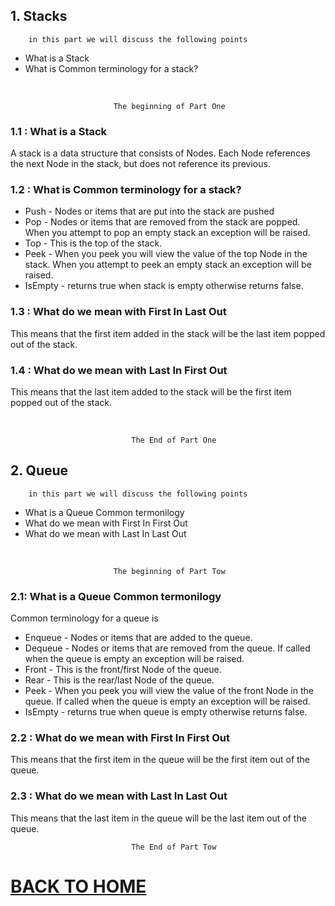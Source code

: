 ## 1. Stacks

        in this part we will discuss the following points

* What is a Stack
* What is Common terminology for a stack?

<br/>

                           The beginning of Part One

### 1.1 : What is a Stack

A stack is a data structure that consists of Nodes. Each Node references the next Node in the stack, but does not reference its previous.

### 1.2 : What is Common terminology for a stack?

* Push - Nodes or items that are put into the stack are pushed
* Pop - Nodes or items that are removed from the stack are popped. When you attempt to pop an empty stack an exception will be raised.
* Top - This is the top of the stack.
* Peek - When you peek you will view the value of the top Node in the stack. When you attempt to peek an empty stack an exception will be raised.
* IsEmpty - returns true when stack is empty otherwise returns false.

### 1.3 : What do we mean with First In Last Out

This means that the first item added in the stack will be the last item popped out of the stack.

### 1.4 : What do we mean with Last In First Out

This means that the last item added to the stack will be the first item popped out of the stack.

<br/>

    
                               The End of Part One

## 2. Queue

        in this part we will discuss the following points

*  What is a Queue Common termonilogy
* What do we mean with First In First Out
* What do we mean with Last In Last Out

<br/>

                           The beginning of Part Tow

### 2.1: What is a Queue Common termonilogy 

Common terminology for a queue is

* Enqueue - Nodes or items that are added to the queue.
* Dequeue - Nodes or items that are removed from the queue. If called when the queue is empty an exception will be raised.
* Front - This is the front/first Node of the queue.
* Rear - This is the rear/last Node of the queue.
* Peek - When you peek you will view the value of the front Node in the queue. If called when the queue is empty an exception will be raised.
* IsEmpty - returns true when queue is empty otherwise returns false.

### 2.2 : What do we mean with First In First Out

This means that the first item in the queue will be the first item out of the queue.

### 2.3 : What do we mean with Last In Last Out

This means that the last item in the queue will be the last item out of the queue.
<br/>

    
                               The End of Part Tow

# [BACK TO HOME](https://jehadabuawwad.github.io/reading-notes)
